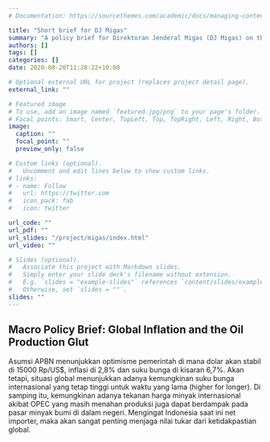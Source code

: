 ```yaml
---
# Documentation: https://sourcethemes.com/academic/docs/managing-content/

title: "Short brief for DJ Migas"
summary: "A policy brief for Direktoran Jenderal Migas (DJ Migas) on the impact of global uncertainty and inflation on the Indonesian crude oil sector. Written in Bahasa Indonesia"
authors: []
tags: []
categories: []
date: 2020-08-20T11:28:22+10:00

# Optional external URL for project (replaces project detail page).
external_link: ""

# Featured image
# To use, add an image named `featured.jpg/png` to your page's folder.
# Focal points: Smart, Center, TopLeft, Top, TopRight, Left, Right, BottomLeft, Bottom, BottomRight.
image:
  caption: ""
  focal_point: ""
  preview_only: false

# Custom links (optional).
#   Uncomment and edit lines below to show custom links.
# links:
# - name: Follow
#   url: https://twitter.com
#   icon_pack: fab
#   icon: twitter

url_code: ""
url_pdf: ""
url_slides: "/project/migas/index.html"
url_video: ""

# Slides (optional).
#   Associate this project with Markdown slides.
#   Simply enter your slide deck's filename without extension.
#   E.g. `slides = "example-slides"` references `content/slides/example-slides.md`.
#   Otherwise, set `slides = ""`.
slides: ""
---
```


## Macro Policy Brief: Global Inflation and the Oil Production Glut

Asumsi APBN menunjukkan optimisme pemerintah di mana dolar akan stabil di 15000 Rp/US$, inflasi di 2,8% dan suku bunga di kisaran 6,7%. Akan tetapi, situasi global menunjukkan adanya kemungkinan suku bunga internasional yang tetap tinggi untuk waktu yang lama (higher for longer). Di samping itu, kemungkinan adanya tekanan harga minyak internasional akibat OPEC yang masih menahan produksi juga dapat berdampak pada pasar minyak bumi di dalam negeri. Mengingat Indonesia saat ini net importer, maka akan sangat penting menjaga nilai tukar dari ketidakpastian global.